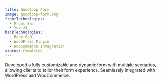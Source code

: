 ```yaml
---
title: Goodloop Form
image: goodloop-form.png
frontTechnologies:
  - Front End
  - Vue JS
backTechnologies:
  - Back End
  - WordPress Plugin
  - WooCommerce Integration
status: Completed
---
```


Developed a fully customizable and dynamic form with multiple scenarios, allowing clients to tailor their form experience. Seamlessly integrated with WordPress and WooCommerce.